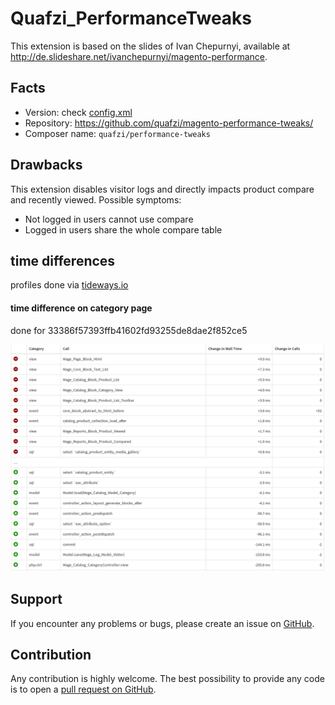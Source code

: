 Quafzi_PerformanceTweaks
========================

This extension is based on the slides of Ivan Chepurnyi, available at
http://de.slideshare.net/ivanchepurnyi/magento-performance.

Facts
-----

* Version: check [config.xml](https://github.com/quafzi/magento-performance-tweaks/blob/master/app/code/community/Quafzi/PerformanceTweaks/etc/config.xml)
* Repository: https://github.com/quafzi/magento-performance-tweaks/
* Composer name: `quafzi/performance-tweaks`

Drawbacks
---------

This extension disables visitor logs and directly impacts product compare and recently viewed.
Possible symptoms:
- Not logged in users cannot use compare
- Logged in users share the whole compare table

time differences
--------------------------------

profiles done via [tideways.io](https://tideways.io)

#### time difference on category page

done for 33386f57393ffb41602fd93255de8dae2f852ce5

![category tideways profile diff](res/quafzi_magento-performance-tweaks_category.png)

Support
-------
If you encounter any problems or bugs, please create an issue on
[GitHub](https://github.com/quafzi/magento-performance-tweaks/issues).

Contribution
------------
Any contribution is highly welcome. The best possibility to provide any code is to open
a [pull request on GitHub](https://help.github.com/articles/using-pull-requests).
